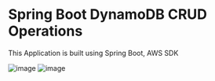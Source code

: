 # Spring Boot DynamoDB CRUD Operations
This Application is built using Spring Boot, AWS SDK

![image](https://github.com/user-attachments/assets/f8a62e23-498b-4f35-96f3-bfd445b08cbe)
![image](https://github.com/user-attachments/assets/912f444a-748a-48ea-9508-0abe0cc5716e)

